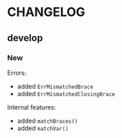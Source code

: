 # CHANGELOG

## develop

### New

Errors:
- added `ErrMismatchedBrace`
- added `ErrMismatchedClosingBrace`

Internal features:
- added `matchBraces()`
- added `matchVar()`